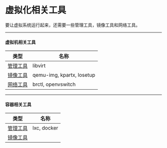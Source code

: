 # 虚拟化相关工具

要让虚拟系统运行起来，还需要一些管理工具，镜像工具和网络工具。

--------------------

#### 虚拟机相关工具

| 类型     						| 名称     					|
| ----------------------------  | ------------------------- |
| [管理工具](libvirt.md) 		| libvirt  					|
| [镜像工具](img_tools.md) 		| qemu-img, kpartx, losetup |
| [网络工具](network_tools.md)  | brctl, openvswitch 		|

--------------------

#### 容器相关工具

| 类型     						        | 名称     					|
| ------------------------------------  | ------------------------- |
| [管理工具](manage_container.md) 		| lxc, docker   			|
| [镜像工具](container_img_tools.md)    |                     		|


